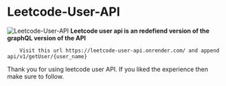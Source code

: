 ﻿# Leetcode-User-API
 ![Leetcode-User-API](https://socialify.git.ci/Anubhav-Ghosh1/Leetcode-User-API/image?forks=1&language=1&name=1&owner=1&pattern=Plus&stargazers=1&theme=Dark)
**Leetcode user api is an redefiend version of the graphQL version of the API**
```
    Visit this url https://leetcode-user-api.onrender.com/ and append api/v1/getUser/{user_name}
```
Thank you for using leetcode user API.
If you liked the experience then make sure to follow.
